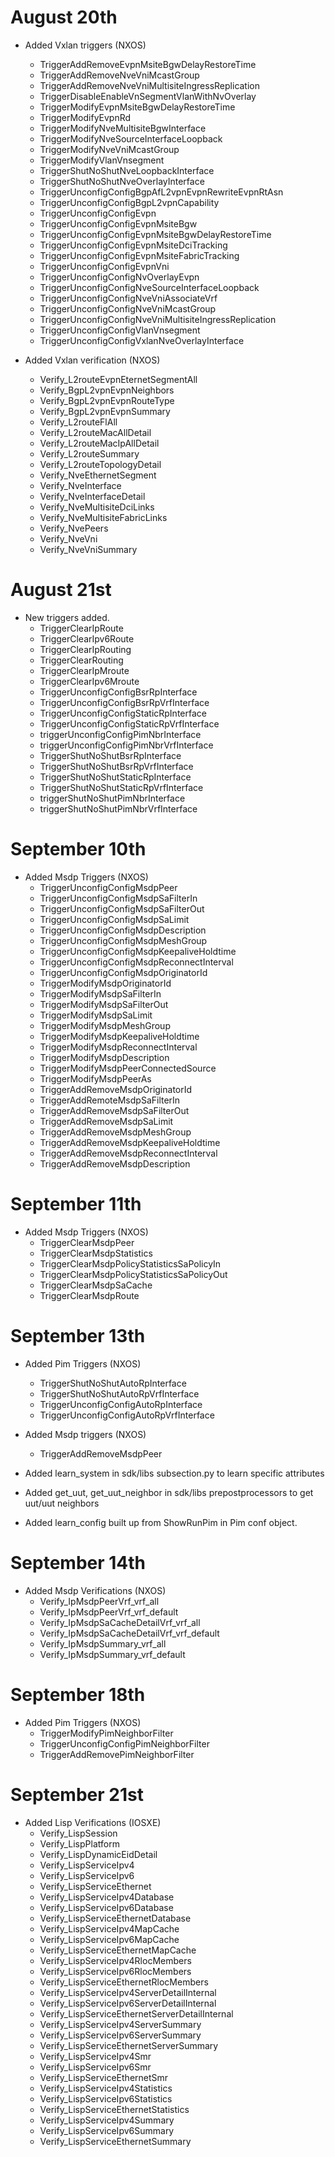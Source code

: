 # August 20th
  
* Added Vxlan triggers (NXOS)
    * TriggerAddRemoveEvpnMsiteBgwDelayRestoreTime
    * TriggerAddRemoveNveVniMcastGroup
    * TriggerAddRemoveNveVniMultisiteIngressReplication
    * TriggerDisableEnableVnSegmentVlanWithNvOverlay
    * TriggerModifyEvpnMsiteBgwDelayRestoreTime
    * TriggerModifyEvpnRd
    * TriggerModifyNveMultisiteBgwInterface
    * TriggerModifyNveSourceInterfaceLoopback
    * TriggerModifyNveVniMcastGroup
    * TriggerModifyVlanVnsegment
    * TriggerShutNoShutNveLoopbackInterface
    * TriggerShutNoShutNveOverlayInterface
    * TriggerUnconfigConfigBgpAfL2vpnEvpnRewriteEvpnRtAsn
    * TriggerUnconfigConfigBgpL2vpnCapability
    * TriggerUnconfigConfigEvpn
    * TriggerUnconfigConfigEvpnMsiteBgw
    * TriggerUnconfigConfigEvpnMsiteBgwDelayRestoreTime
    * TriggerUnconfigConfigEvpnMsiteDciTracking
    * TriggerUnconfigConfigEvpnMsiteFabricTracking
    * TriggerUnconfigConfigEvpnVni
    * TriggerUnconfigConfigNvOverlayEvpn
    * TriggerUnconfigConfigNveSourceInterfaceLoopback
    * TriggerUnconfigConfigNveVniAssociateVrf
    * TriggerUnconfigConfigNveVniMcastGroup
    * TriggerUnconfigConfigNveVniMultisiteIngressReplication
    * TriggerUnconfigConfigVlanVnsegment
    * TriggerUnconfigConfigVxlanNveOverlayInterface

* Added Vxlan verification (NXOS)
    * Verify_L2routeEvpnEternetSegmentAll
    * Verify_BgpL2vpnEvpnNeighbors
    * Verify_BgpL2vpnEvpnRouteType
    * Verify_BgpL2vpnEvpnSummary
    * Verify_L2routeFlAll
    * Verify_L2routeMacAllDetail
    * Verify_L2routeMacIpAllDetail
    * Verify_L2routeSummary
    * Verify_L2routeTopologyDetail
    * Verify_NveEthernetSegment
    * Verify_NveInterface
    * Verify_NveInterfaceDetail
    * Verify_NveMultisiteDciLinks
    * Verify_NveMultisiteFabricLinks
    * Verify_NvePeers
    * Verify_NveVni
    * Verify_NveVniSummary

# August 21st

* New triggers added.
	* TriggerClearIpRoute
	* TriggerClearIpv6Route
	* TriggerClearIpRouting
	* TriggerClearRouting
	* TriggerClearIpMroute
	* TriggerClearIpv6Mroute
	* TriggerUnconfigConfigBsrRpInterface
	* TriggerUnconfigConfigBsrRpVrfInterface
	* TriggerUnconfigConfigStaticRpInterface
	* TriggerUnconfigConfigStaticRpVrfInterface
	* triggerUnconfigConfigPimNbrInterface
	* triggerUnconfigConfigPimNbrVrfInterface
	* TriggerShutNoShutBsrRpInterface
	* TriggerShutNoShutBsrRpVrfInterface
	* TriggerShutNoShutStaticRpInterface
	* TriggerShutNoShutStaticRpVrfInterface
	* triggerShutNoShutPimNbrInterface
	* triggerShutNoShutPimNbrVrfInterface

# September 10th
  
* Added Msdp Triggers (NXOS)
    * TriggerUnconfigConfigMsdpPeer
    * TriggerUnconfigConfigMsdpSaFilterIn
    * TriggerUnconfigConfigMsdpSaFilterOut
    * TriggerUnconfigConfigMsdpSaLimit
    * TriggerUnconfigConfigMsdpDescription
    * TriggerUnconfigConfigMsdpMeshGroup
    * TriggerUnconfigConfigMsdpKeepaliveHoldtime
    * TriggerUnconfigConfigMsdpReconnectInterval
    * TriggerUnconfigConfigMsdpOriginatorId
    * TriggerModifyMsdpOriginatorId
    * TriggerModifyMsdpSaFilterIn
    * TriggerModifyMsdpSaFilterOut
    * TriggerModifyMsdpSaLimit
    * TriggerModifyMsdpMeshGroup
    * TriggerModifyMsdpKeepaliveHoldtime      
    * TriggerModifyMsdpReconnectInterval      
    * TriggerModifyMsdpDescription      
    * TriggerModifyMsdpPeerConnectedSource      
    * TriggerModifyMsdpPeerAs
    * TriggerAddRemoveMsdpOriginatorId
    * TriggerAddRemoteMsdpSaFilterIn
    * TriggerAddRemoveMsdpSaFilterOut
    * TriggerAddRemoveMsdpSaLimit
    * TriggerAddRemoveMsdpMeshGroup
    * TriggerAddRemoveMsdpKeepaliveHoldtime
    * TriggerAddRemoveMsdpReconnectInterval
    * TriggerAddRemoveMsdpDescription

# September 11th
  
* Added Msdp Triggers (NXOS)
    * TriggerClearMsdpPeer
    * TriggerClearMsdpStatistics
    * TriggerClearMsdpPolicyStatisticsSaPolicyIn
    * TriggerClearMsdpPolicyStatisticsSaPolicyOut
    * TriggerClearMsdpSaCache
    * TriggerClearMsdpRoute

# September 13th
  
* Added Pim Triggers (NXOS)
    * TriggerShutNoShutAutoRpInterface
    * TriggerShutNoShutAutoRpVrfInterface
    * TriggerUnconfigConfigAutoRpInterface
    * TriggerUnconfigConfigAutoRpVrfInterface  
* Added Msdp triggers (NXOS)
    * TriggerAddRemoveMsdpPeer
    
* Added learn_system in sdk/libs subsection.py to learn specific attributes
* Added get_uut, get_uut_neighbor in sdk/libs prepostprocessors to get uut/uut neighbors
* Added learn_config built up from ShowRunPim in Pim conf object.

# September 14th
  
* Added Msdp Verifications (NXOS)
    * Verify_IpMsdpPeerVrf_vrf_all
    * Verify_IpMsdpPeerVrf_vrf_default
    * Verify_IpMsdpSaCacheDetailVrf_vrf_all
    * Verify_IpMsdpSaCacheDetailVrf_vrf_default
    * Verify_IpMsdpSummary_vrf_all
    * Verify_IpMsdpSummary_vrf_default

# September 18th
  
* Added Pim Triggers (NXOS)
    * TriggerModifyPimNeighborFilter
    * TriggerUnconfigConfigPimNeighborFilter
    * TriggerAddRemovePimNeighborFilter

# September 21st

* Added Lisp Verifications (IOSXE)
    * Verify_LispSession
    * Verify_LispPlatform
    * Verify_LispDynamicEidDetail
    * Verify_LispServiceIpv4
    * Verify_LispServiceIpv6
    * Verify_LispServiceEthernet
    * Verify_LispServiceIpv4Database
    * Verify_LispServiceIpv6Database
    * Verify_LispServiceEthernetDatabase
    * Verify_LispServiceIpv4MapCache
    * Verify_LispServiceIpv6MapCache
    * Verify_LispServiceEthernetMapCache
    * Verify_LispServiceIpv4RlocMembers
    * Verify_LispServiceIpv6RlocMembers
    * Verify_LispServiceEthernetRlocMembers
    * Verify_LispServiceIpv4ServerDetailInternal
    * Verify_LispServiceIpv6ServerDetailInternal
    * Verify_LispServiceEthernetServerDetailInternal
    * Verify_LispServiceIpv4ServerSummary
    * Verify_LispServiceIpv6ServerSummary
    * Verify_LispServiceEthernetServerSummary
    * Verify_LispServiceIpv4Smr
    * Verify_LispServiceIpv6Smr
    * Verify_LispServiceEthernetSmr
    * Verify_LispServiceIpv4Statistics
    * Verify_LispServiceIpv6Statistics
    * Verify_LispServiceEthernetStatistics
    * Verify_LispServiceIpv4Summary
    * Verify_LispServiceIpv6Summary
    * Verify_LispServiceEthernetSummary
